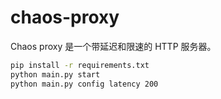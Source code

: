 # chaos-proxy

Chaos proxy 是一个带延迟和限速的 HTTP 服务器。

```bash
pip install -r requirements.txt
python main.py start
python main.py config latency 200
```
